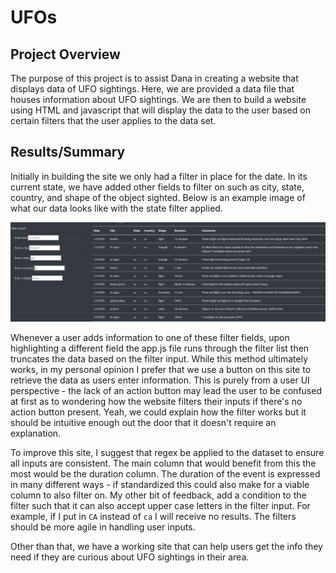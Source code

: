 # UFOs

## Project Overview
The purpose of this project is to assist Dana in creating a website that displays data of UFO sightings. Here, we are provided a data file that houses information about UFO sightings. We are then to build a website using HTML and javascript that will display the data to the user based on certain filters that the user applies to the data set. 

## Results/Summary
Initially in building the site we only had a filter in place for the date. In its current state, we have added other fields to filter on such as city, state, country, and shape of the object sighted. Below is an example image of what our data looks like with the state filter applied.

![data_display.PNG](data_display.PNG)

Whenever a user adds information to one of these filter fields, upon highlighting a different field the app.js file runs through the filter list then truncates the data based on the filter input. While this method ultimately works, in my personal opinion I prefer that we use a button on this site to retrieve the data as users enter information. This is purely from a user UI perspective - the lack of an action button may lead the user to be confused at first as to wondering how the website filters their inputs if there's no action button present. Yeah, we could explain how the filter works but it should be intuitive enough out the door that it doesn't require an explanation. 

To improve this site, I suggest that regex be applied to the dataset to ensure all inputs are consistent. The main column that would benefit from this the most would be the duration column. The duration of the event is expressed in many different ways - if standardized this could also make for a viable column to also filter on. My other bit of feedback, add a condition to the filter such that it can also accept upper case letters in the filter input. For example, if I put in `CA` instead of `ca` I will receive no results. The filters should be more agile in handling user inputs.

Other than that, we have a working site that can help users get the info they need if they are curious about UFO sightings in their area. 
